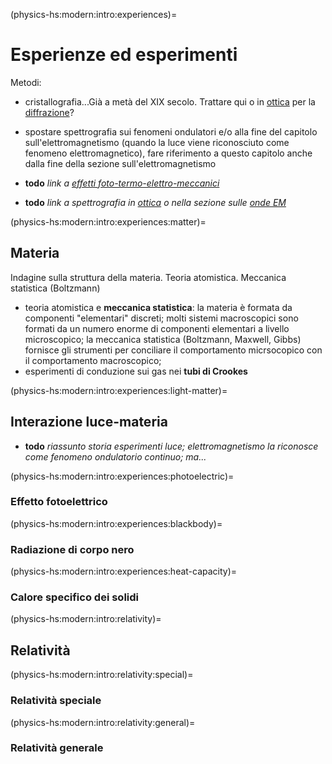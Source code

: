 (physics-hs:modern:intro:experiences)=
# Esperienze ed esperimenti

Metodi:
- cristallografia...Già a metà del XIX secolo. Trattare qui o in [ottica](physics-hs:waves:optics) per la [diffrazione](physics-hs:waves:effects:diffraction)?

- spostare spettrografia sui fenomeni ondulatori e/o alla fine del capitolo sull'elettromagnetismo (quando la luce viene riconosciuto come fenomeno elettromagnetico), fare riferimento a questo capitolo anche dalla fine della sezione sull'elettromagnetismo

- **todo** *link a [effetti foto-termo-elettro-meccanici](physics-hs:electromagnetism:thermoelectric-effects)*
- **todo** *link a spettrografia in [ottica](physics-hs:waves:optics) o nella sezione sulle [onde EM](physics-hs:electromagnetism:em-waves)*

(physics-hs:modern:intro:experiences:matter)=
## Materia
Indagine sulla struttura della materia. Teoria atomistica. Meccanica statistica (Boltzmann)
- teoria atomistica e **meccanica statistica**: la materia è formata da componenti "elementari" discreti; molti sistemi macroscopici sono formati da un numero enorme di componenti elementari a livello microscopico; la meccanica statistica (Boltzmann, Maxwell, Gibbs) fornisce gli strumenti per conciliare il comportamento micrsocopico con il comportamento macroscopico;
- esperimenti di conduzione sui gas nei **tubi di Crookes**

(physics-hs:modern:intro:experiences:light-matter)=
## Interazione luce-materia

- **todo** *riassunto storia esperimenti luce; elettromagnetismo la riconosce come fenomeno ondulatorio continuo; ma...*

(physics-hs:modern:intro:experiences:photoelectric)=
### Effetto fotoelettrico

(physics-hs:modern:intro:experiences:blackbody)=
### Radiazione di corpo nero

(physics-hs:modern:intro:experiences:heat-capacity)=
### Calore specifico dei solidi

(physics-hs:modern:intro:relativity)=
## Relatività

(physics-hs:modern:intro:relativity:special)=
### Relatività speciale

(physics-hs:modern:intro:relativity:general)=
### Relatività generale



